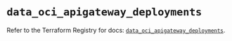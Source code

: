 # `data_oci_apigateway_deployments`

Refer to the Terraform Registry for docs: [`data_oci_apigateway_deployments`](https://registry.terraform.io/providers/hashicorp/oci/7.19.0/docs/data-sources/apigateway_deployments).
